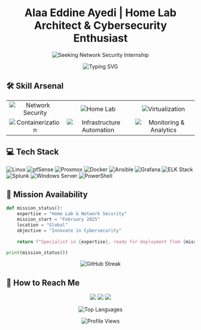 <h1 align="center">Alaa Eddine Ayedi | Home Lab Architect & Cybersecurity Enthusiast</h1>
<div align="center">
  <img src="https://img.shields.io/badge/🚨%20SEEKING%20NETWORK%20SECURITY%20INTERNSHIP-red?style=for-the-badge" alt="Seeking Network Security Internship" />
</div>
<p align="center">
  <img src="https://readme-typing-svg.demolab.com?font=Fira+Code&pause=1000&color=00FF00&center=true&vCenter=true&width=435&lines=Home+Lab+Maestro;Network+Security+Explorer;Self-Hosting+Aficionado;Continuous+Learner" alt="Typing SVG" />
</p>



## 🛠️ Skill Arsenal

<table align="center">
  <tr>
    <td align="center"><img src="https://img.shields.io/badge/Network%20Security-red?style=for-the-badge&logo=shield&logoColor=white" alt="Network Security"/></td>
    <td align="center"><img src="https://img.shields.io/badge/Home%20Lab-blue?style=for-the-badge&logo=homeadvisor&logoColor=white" alt="Home Lab"/></td>
    <td align="center"><img src="https://img.shields.io/badge/Virtualization-purple?style=for-the-badge&logo=vmware&logoColor=white" alt="Virtualization"/></td>
  </tr>
  <tr>
    <td align="center"><img src="https://img.shields.io/badge/Containerization-brightgreen?style=for-the-badge&logo=docker&logoColor=white" alt="Containerization"/></td>
    <td align="center"><img src="https://img.shields.io/badge/Infrastructure%20Automation-orange?style=for-the-badge&logo=ansible&logoColor=white" alt="Infrastructure Automation"/></td>
    <td align="center"><img src="https://img.shields.io/badge/Monitoring%20%26%20Analytics-yellow?style=for-the-badge&logo=grafana&logoColor=white" alt="Monitoring & Analytics"/></td>
  </tr>
</table>

## 💻 Tech Stack

![Linux](https://img.shields.io/badge/Linux-FCC624?style=flat-square&logo=linux&logoColor=black)
![pfSense](https://img.shields.io/badge/pfSense-212121?style=flat-square&logo=pfsense&logoColor=white)
![Proxmox](https://img.shields.io/badge/Proxmox-E57000?style=flat-square&logo=proxmox&logoColor=white)
![Docker](https://img.shields.io/badge/Docker-%230db7ed.svg?style=flat-square&logo=docker&logoColor=white)
![Ansible](https://img.shields.io/badge/Ansible-%231A1918.svg?style=flat-square&logo=ansible&logoColor=white)
![Grafana](https://img.shields.io/badge/Grafana-%23F46800.svg?style=flat-square&logo=grafana&logoColor=white)
![ELK Stack](https://img.shields.io/badge/ELK_Stack-005571?style=flat-square&logo=elastic&logoColor=white)
![Splunk](https://img.shields.io/badge/Splunk-%23000000.svg?style=flat-square&logo=splunk&logoColor=white)
![Windows Server](https://img.shields.io/badge/Windows_Server-0078D6?style=flat-square&logo=windows&logoColor=white)
![PowerShell](https://img.shields.io/badge/PowerShell-%235391FE.svg?style=flat-square&logo=powershell&logoColor=white)

## 🌟 Mission Availability

```python
def mission_status():
    expertise = "Home Lab & Network Security"
    mission_start = "February 2025"
    location = "Global"
    objective = "Innovate in Cybersecurity"
    
    return f"Specialist in {expertise}, ready for deployment from {mission_start}. \nMission parameters: Location - {location} | Objective - {objective}"

print(mission_status())
```

<p align="center">
  <img src="https://github-readme-streak-stats.herokuapp.com/?user=nattyCoder&theme=matrix&hide_border=true" alt="GitHub Streak" />
</p>

## 📡 How to Reach Me

<p align="center">
  <a href="https://linkedin.com/in/alaaeddineayedi/"><img src="https://img.shields.io/badge/-LinkedIn-0077B5?style=for-the-badge&logo=Linkedin&logoColor=white"/></a>
  <a href="mailto:your.email@example.com"><img src="https://img.shields.io/badge/-Email-D14836?style=for-the-badge&logo=Gmail&logoColor=white"/></a>
  <a href="https://medium.com/@alaayedi090"><img src="https://img.shields.io/badge/-Medium-12100E?style=for-the-badge&logo=Medium&logoColor=white"/></a>
</p>

<p align="center">
  <img src="https://github-readme-stats.vercel.app/api/top-langs/?username=nattyCoder&layout=compact&theme=matrix&hide_border=true" alt="Top Languages" />
</p>

<p align="center">
  <img src="https://komarev.com/ghpvc/?username=nattyCoder&color=brightgreen&style=flat-square" alt="Profile Views" />
</p>
